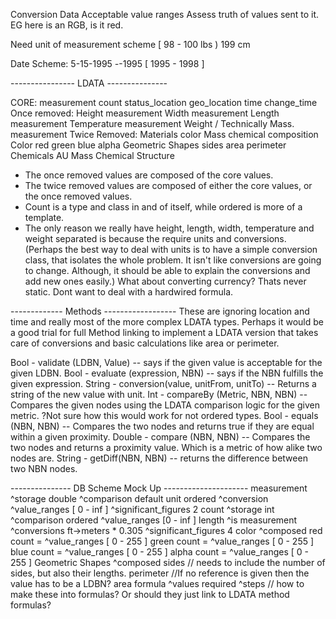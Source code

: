 Conversion Data
Acceptable value ranges
Assess truth of values sent to it. EG here is an RGB, is it red.

Need unit of measurement scheme
[ 98 - 100 lbs )
199 cm

Date Scheme:
5-15-1995
*-*-1995
[ 1995 - 1998 ]

---------------- LDATA ---------------

CORE:
  measurement
  count
  status_location
  geo_location
  time
  change_time
Once removed:
  Height
    measurement
  Width
    measurement
  Length
    measurement
  Temperature
    measurement
  Weight / Technically Mass.
    measurement
Twice Removed:
  Materials
    color
    Mass
    chemical composition
  Color
    red
    green
    blue
    alpha
  Geometric Shapes
    sides
    area
    perimeter
  Chemicals
    AU
    Mass
    Chemical Structure


* The once removed values are composed of the core values.
* The twice removed values are composed of either the core values, or the once removed values.
* Count is a type and class in and of itself, while ordered is more of a template.
* The only reason we really have height, length, width, temperature and weight separated is because the require units and conversions. (Perhaps the best way to deal with units is to have a simple conversion class, that isolates the whole problem. It isn't like conversions are going to change. Although, it should be able to explain the conversions and add new ones easily.) What about converting currency? Thats never static. Dont want to deal with a hardwired formula.


------------- Methods ------------------
These are ignoring location and time and really most of the more complex LDATA types. Perhaps it would be a good trial for full Method linking to implement a LDATA version that takes care of conversions and basic calculations like area or perimeter.

Bool - validate (LDBN, Value) -- says if the given value is acceptable for the given LDBN.
Bool - evaluate (expression, NBN) -- says if the NBN fulfills the given expression.
String - conversion(value, unitFrom, unitTo) -- Returns a string of the new value with unit.
Int - compareBy (Metric, NBN, NBN) -- Compares the given nodes using the LDATA comparison logic for the given metric. ?Not sure how this would work for not ordered types.
Bool - equals (NBN, NBN) -- Compares the two nodes and returns true if they are equal within a given proximity.
Double - compare (NBN, NBN) -- Compares the two nodes and returns a proximity value. Which is a metric of how alike two nodes are.
String - getDiff(NBN, NBN) -- returns the difference between two NBN nodes.

--------------- DB Scheme Mock Up ---------------------
measurement
  ^storage
    double
  ^comparison
    default unit
    ordered
  ^conversion
  ^value_ranges
    [ 0 - inf ]
  ^significant_figures
    2
count
  ^storage
    int
  ^comparison
    ordered
  ^value_ranges
    [0 - inf ]
length
  ^is
    measurement
  ^conversions
    ft->meters
      * 0.305
  ^significant_figures
    4
color
  ^composed
    red
      count = ^value_ranges [ 0 - 255 ]
    green
      count = ^value_ranges [ 0 - 255 ]
    blue
      count = ^value_ranges [ 0 - 255 ]
    alpha
      count = ^value_ranges [ 0 - 255 ]
Geometric Shapes
  ^composed
    sides // needs to include the number of sides, but also their lengths.
    perimeter //If no reference is given then the value has to be a LDBN?
    area
formula
  ^values required
  ^steps // how to make these into formulas? Or should they just link to LDATA method formulas?

